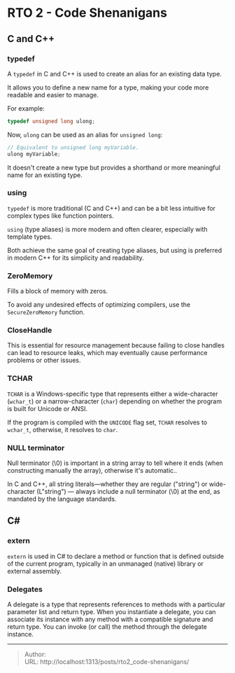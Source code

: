 # RTO 2 - Code Shenanigans


## C and C&#43;&#43;
### typedef
A `typedef` in C and C&#43;&#43; is used to create an alias for an existing data type.

It allows you to define a new name for a type, making your code more readable and easier to manage.

For example:
```C&#43;&#43;
typedef unsigned long ulong;
```
Now, `ulong` can be used as an alias for `unsigned long`:
```C&#43;&#43;
// Equivalent to unsigned long myVariable.
ulong myVariable;
```
It doesn&#39;t create a new type but provides a shorthand or more meaningful name for an existing type.

### using
`typedef` is more traditional (C and C&#43;&#43;) and can be a bit less intuitive for complex types like function pointers.

`using` (type aliases) is more modern and often clearer, especially with template types.

Both achieve the same goal of creating type aliases, but using is preferred in modern C&#43;&#43; for its simplicity and readability.

### ZeroMemory
Fills a block of memory with zeros.

To avoid any undesired effects of optimizing compilers, use the `SecureZeroMemory` function.

### CloseHandle
This is essential for resource management because failing to close handles can lead to resource leaks, which may eventually cause performance problems or other issues.

### TCHAR
`TCHAR` is a Windows-specific type that represents either a wide-character (`wchar_t`) or a narrow-character (`char`) depending on whether the program is built for Unicode or ANSI.

If the program is compiled with the `UNICODE` flag set, `TCHAR` resolves to `wchar_t`, otherwise, it resolves to `char`.

### NULL terminator
Null terminator (\0) is important in a string array to tell where it ends (when constructing manually the array), otherwise it&#39;s automatic..

In C and C&#43;&#43;, all string literals—whether they are regular (&#34;string&#34;) or wide-character (L&#34;string&#34;) — always include a null terminator (\0) at the end, as mandated by the language standards.

## C#
### extern
`extern` is used in C# to declare a method or function that is defined outside of the current program, typically in an unmanaged (native) library or external assembly.

### Delegates
A delegate is a type that represents references to methods with a particular parameter list and return type. When you instantiate a delegate, you can associate its instance with any method with a compatible signature and return type. You can invoke (or call) the method through the delegate instance.

---

> Author:   
> URL: http://localhost:1313/posts/rto2_code-shenanigans/  

